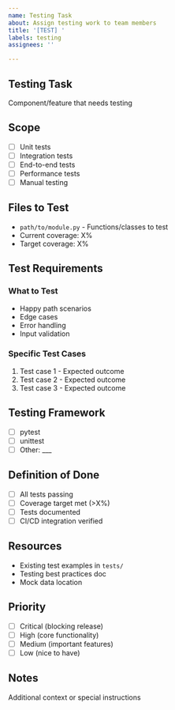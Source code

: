 ```yaml
---
name: Testing Task
about: Assign testing work to team members
title: '[TEST] '
labels: testing
assignees: ''

---
```


## Testing Task
Component/feature that needs testing

## Scope
- [ ] Unit tests
- [ ] Integration tests
- [ ] End-to-end tests
- [ ] Performance tests
- [ ] Manual testing

## Files to Test
- `path/to/module.py` - Functions/classes to test
- Current coverage: X%
- Target coverage: X%

## Test Requirements
### What to Test
- Happy path scenarios
- Edge cases
- Error handling
- Input validation

### Specific Test Cases
1. Test case 1 - Expected outcome
2. Test case 2 - Expected outcome
3. Test case 3 - Expected outcome

## Testing Framework
- [ ] pytest
- [ ] unittest
- [ ] Other: ___

## Definition of Done
- [ ] All tests passing
- [ ] Coverage target met (>X%)
- [ ] Tests documented
- [ ] CI/CD integration verified

## Resources
- Existing test examples in `tests/`
- Testing best practices doc
- Mock data location

## Priority
- [ ] Critical (blocking release)
- [ ] High (core functionality)
- [ ] Medium (important features)
- [ ] Low (nice to have)

## Notes
Additional context or special instructions
